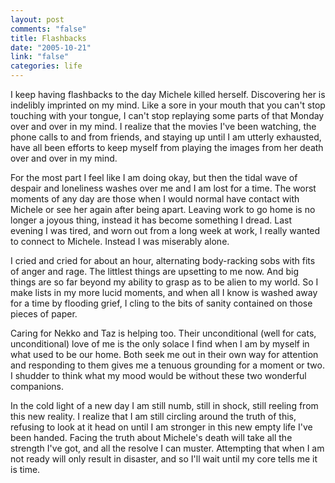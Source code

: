 ```yaml
--- 
layout: post
comments: "false"
title: Flashbacks
date: "2005-10-21"
link: "false"
categories: life
---
```

I keep having flashbacks to the day Michele killed herself. Discovering her is indelibly imprinted on my mind. Like a sore in your mouth that you can't stop touching with your tongue, I can't stop replaying some parts of that Monday over and over in my mind. I realize that the movies I've been watching, the phone calls to and from friends, and staying up until I am utterly exhausted, have all been efforts to keep myself from playing the images from her death over and over in my mind.

For the most part I feel like I am doing okay, but then the tidal wave of despair and loneliness washes over me and I am lost for a time. The worst moments of any day are those when I would normal have contact with Michele or see her again after being apart. Leaving work to go home is no longer a joyous thing, instead it has become something I dread. Last evening I was tired, and worn out from a long week at work, I really wanted to connect to Michele. Instead I was miserably alone.

I cried and cried for about an hour, alternating body-racking sobs with fits of anger and rage. The littlest things are upsetting to me now. And big things are so far beyond my ability to grasp as to be alien to my world. So I make lists in my more lucid moments, and when all I know is washed away for a time by flooding grief, I cling to the bits of sanity contained on those pieces of paper.

Caring for Nekko and Taz is helping too. Their unconditional (well for cats, unconditional) love of me is the only solace I find when I am by myself in what used to be our home. Both seek me out in their own way for attention and responding to them gives me a tenuous grounding for a moment or two. I shudder to think what my mood would be without these two wonderful companions.

In the cold light of a new day I am still numb, still in shock, still reeling from this new reality. I realize that I am still circling around the truth of this, refusing to look at it head on until I am stronger in this new empty life I've been handed. Facing the truth about Michele's death will take all the strength I've got, and all the resolve I can muster. Attempting that when I am not ready will only result in disaster, and so I'll wait until my core tells me it is time.
